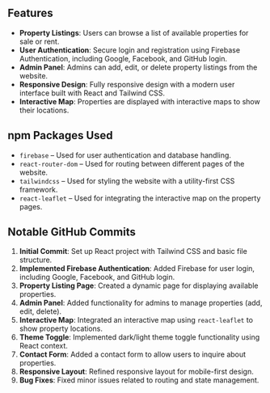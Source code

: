 ## Features
- **Property Listings**: Users can browse a list of available properties for sale or rent.
- **User Authentication**: Secure login and registration using Firebase Authentication, including Google, Facebook, and GitHub login.
- **Admin Panel**: Admins can add, edit, or delete property listings from the website.
- **Responsive Design**: Fully responsive design with a modern user interface built with React and Tailwind CSS.
- **Interactive Map**: Properties are displayed with interactive maps to show their locations.

## npm Packages Used
- `firebase` – Used for user authentication and database handling.
- `react-router-dom` – Used for routing between different pages of the website.
- `tailwindcss` – Used for styling the website with a utility-first CSS framework.
- `react-leaflet` – Used for integrating the interactive map on the property pages.

## Notable GitHub Commits
1. **Initial Commit**: Set up React project with Tailwind CSS and basic file structure.
2. **Implemented Firebase Authentication**: Added Firebase for user login, including Google, Facebook, and GitHub login.
3. **Property Listing Page**: Created a dynamic page for displaying available properties.
4. **Admin Panel**: Added functionality for admins to manage properties (add, edit, delete).
5. **Interactive Map**: Integrated an interactive map using `react-leaflet` to show property locations.
6. **Theme Toggle**: Implemented dark/light theme toggle functionality using React context.
7. **Contact Form**: Added a contact form to allow users to inquire about properties.
8. **Responsive Layout**: Refined responsive layout for mobile-first design.
9. **Bug Fixes**: Fixed minor issues related to routing and state management.
